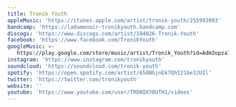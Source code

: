 ```yaml
---
title: Tronik Youth
appleMusic: 'https://itunes.apple.com/artist/tronik-youth/255993093'
bandcamp: 'https://ladamenoir-tronikyouth.bandcamp.com'
discogs: 'https://www.discogs.com/artist/184026-Tronik-Youth'
facebook: 'https://www.facebook.com/TronikYouth'
googleMusic: >-
   https://play.google.com/store/music/artist/Tronik_Youth?id=Adm3opza7zlkyxkfpfqine6mrke
instagram: 'https://www.instagram.com/tronikyouth'
soundcloud: 'https://soundcloud.com/tronik-youth'
spotify: 'https://open.spotify.com/artist/65OBGjnEk7QhI21be3JUIl'
twitter: 'https://twitter.com/tronikyouth'
website: ''
youtube: 'https://www.youtube.com/user/TRONIKYOUTH1/videos'
---
```

